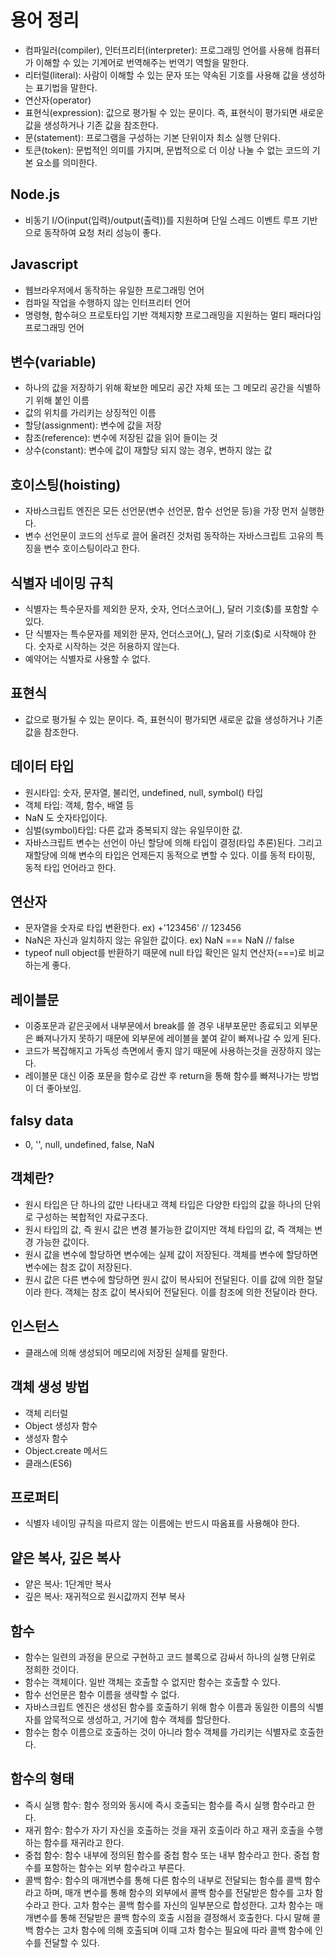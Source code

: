 # 용어 정리

- 컴파일러(compiler), 인터프리터(interpreter): 프로그래밍 언어를 사용해 컴퓨터가 이해할 수 있는 기계어로 번역해주는 번역기 역할을 말한다.
- 리터럴(literal): 사람이 이해할 수 있는 문자 또는 약속된 기호를 사용해 값을 생성하는 표기법을 말한다.
- 연산자(operator)
- 표현식(expression): 값으로 평가될 수 있는 문이다. 즉, 표현식이 평가되면 새로운 값을 생성하거나 기존 값을 참조한다.
- 문(statement): 프로그램을 구성하는 기본 단위이자 최소 실행 단위다.
- 토큰(token): 문법적인 의미를 가지며, 문법적으로 더 이상 나눌 수 없는 코드의 기본 요소를 의미한다.

## Node.js

- 비동기 I/O(input(입력)/output(출력))를 지원하며 단일 스레드 이벤트 루프 기반으로 동작하여 요청 처리 성능이 좋다.

## Javascript

- 웹브라우저에서 동작하는 유일한 프로그래밍 언어
- 컴파일 작업을 수행하지 않는 인터프리터 언어
- 명령형, 함수혀으 프로토타입 기반 객체지향 프로그래밍을 지원하는 멀티 패러다임 프로그래밍 언어

## 변수(variable)

- 하나의 값을 저장하기 위해 확보한 메모리 공간 자체 또는 그 메모리 공간을 식별하기 위해 붙인 이름
- 값의 위치를 가리키는 상징적인 이름
- 할당(assignment): 변수에 값을 저장
- 참조(reference): 변수에 저장된 값을 읽어 들이는 것
- 상수(constant): 변수에 값이 재할당 되지 않는 경우, 변하지 않는 값

## 호이스팅(hoisting)

- 자바스크립트 엔진은 모든 선언문(변수 선언문, 함수 선언문 등)을 가장 먼저 실행한다.
- 변수 선언문이 코드의 선두로 끌어 올려진 것처럼 동작하는 자바스크립트 고유의 특징을 변수 호이스팅이라고 한다.

## 식별자 네이밍 규칙

- 식별자는 특수문자를 제외한 문자, 숫자, 언더스코어(\_), 달러 기호($)를 포함할 수 있다.
- 단 식별자는 특수문자를 제외한 문자, 언더스코어(\_), 달러 기호($)로 시작해야 한다. 숫자로 시작하는 것은 허용하지 않는다.
- 예약어는 식별자로 사용할 수 없다.

## 표현식

- 값으로 평가될 수 있는 문이다. 즉, 표현식이 평가되면 새로운 값을 생성하거나 기존 값을 참조한다.

## 데이터 타입

- 원시타입: 숫자, 문자열, 불리언, undefined, null, symbol() 타입
- 객체 타입: 객체, 함수, 배열 등
- NaN 도 숫자타입이다.
- 심벌(symbol)타입: 다른 값과 중복되지 않는 유일무이한 값.
- 자바스크립트 변수는 선언이 아닌 할당에 의해 타입이 결정(타입 추론)된다. 그리고 재할당에 의해 변수의 타입은 언제든지 동적으로 변할 수 있다. 이를 동적 타이핑, 동적 타입 언어라고 한다.

## 연산자

- 문자열을 숫자로 타입 변환한다. ex) +'123456' // 123456
- NaN은 자신과 일치하지 않는 유일한 값이다. ex) NaN === NaN // false
- typeof null object를 반환하기 때문에 null 타입 확인은 일치 연산자(===)로 비교하는게 좋다.

## 레이블문

- 이중포문과 같은곳에서 내부문에서 break를 쓸 경우 내부포문만 종료되고 외부문은 빠져나가지 못하기 때문에 외부문에 레이블을 붙여 같이 빠져나갈 수 있게 된다.
- 코드가 복잡해지고 가독성 측면에서 좋지 않기 때문에 사용하는것을 권장하지 않는다.
- 레이블문 대신 이중 포문을 함수로 감싼 후 return을 통해 함수를 빠져나가는 방법이 더 좋아보임.

## falsy data

- 0, '', null, undefined, false, NaN

## 객체란?

- 원시 타입은 단 하나의 값만 나타내고 객체 타입은 다양한 타입의 값을 하나의 단위로 구성하는 복합적인 자료구조다.
- 원시 타입의 값, 즉 원시 값은 변경 불가능한 값이지만 객체 타입의 값, 즉 객체는 변경 가능한 값이다.
- 원시 값을 변수에 할당하면 변수에는 실제 값이 저장된다. 객체를 변수에 할당하면 변수에는 참조 값이 저장된다.
- 원시 값은 다른 변수에 할당하면 원시 값이 복사되어 전달된다. 이를 값에 의한 절달이라 한다. 객체는 참조 값이 복사되어 전달된다. 이를 참조에 의한 전달이라 한다.

## 인스턴스

- 클래스에 의해 생성되어 메모리에 저장된 실체를 말한다.

## 객체 생성 방법

- 객체 리터럴
- Object 생성자 함수
- 생성자 함수
- Object.create 메서드
- 클래스(ES6)

## 프로퍼티

- 식별자 네이밍 규칙을 따르지 않는 이름에는 반드시 따옴표를 사용해야 한다.

## 얕은 복사, 깊은 복사

- 얕은 복사: 1단계만 복사
- 깊은 복사: 재귀적으로 원시값까지 전부 복사

## 함수

- 함수는 일련의 과정을 문으로 구현하고 코드 블록으로 감싸서 하나의 실행 단위로 정희한 것이다.
- 함수는 객체이다. 일반 객체는 호출할 수 없지만 함수는 호출할 수 있다.
- 함수 선언문은 함수 이름을 생략할 수 없다.
- 자바스크립트 엔진은 생성된 함수를 호출하기 위해 함수 이름과 동일한 이름의 식별자를 암묵적으로 생성하고, 거기에 함수 객체를 할당한다.
- 함수는 함수 이름으로 호출하는 것이 아니라 함수 객체를 가리키는 식별자로 호출한다.

## 함수의 형태

- 즉시 실행 함수: 함수 정의와 동시에 즉시 호출되는 함수를 즉시 실행 함수라고 한다.
- 재귀 함수: 함수가 자기 자신을 호출하는 것을 재귀 호출이라 하고 재귀 호출을 수행하는 함수를 재귀라고 한다.
- 중첩 함수: 함수 내부에 정의된 함수를 중첩 함수 또는 내부 함수라고 한다.
  중첩 함수를 포함하는 함수는 외부 함수라고 부른다.
- 콜백 함수: 함수의 매개변수를 통해 다른 함수의 내부로 전달되는 함수를 콜백 함수라고 하며, 매개 변수를 통해 함수의 외부에서 콜백 함수를 전달받은 함수를 고차 함수라고 한다. 고차 함수는 콜백 함수를 자신의 일부분으로 합성한다. 고차 함수는 매개변수를 통해 전달받은 콜백 함수의 호출 시점을 결정해서 호출한다. 다시 말해 콜백 함수는 고차 함수에 의해 호출되며 이때 고차 함수는 필요에 따라 콜백 함수에 인수를 전달할 수 있다.
